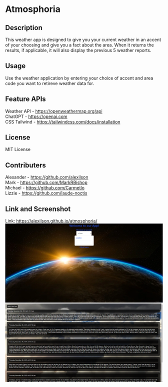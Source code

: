 # Atmosphoria

## Description
This weather app is designed to give you your current weather in an accent of your choosing and give you a fact about the area. When it returns the results, if applicable, it will also display the previous 5 weather reports.

## Usage
Use the weather application by entering your choice of accent and area code you want to retireve weather data for.

## Feature APIs
Weather API - https://openweathermap.org/api  
ChatGPT - https://openai.com  
CSS Tailwind - https://tailwindcss.com/docs/installation  

## License
MIT License

## Contributers
Alexander - https://github.com/alexilson  
Mark - https://github.com/MarkRBishop  
Michael - https://github.com/Carmetlo  
Lizzie - https://github.com/laude-noctis  

## Link and Screenshot
Link: https://alexilson.github.io/atmosphoria/  
![Start page with background photo of the world](./Images/Screenshot-start.png)  
![Result page with the weather reports](./Images/Screenshot-results.png)  